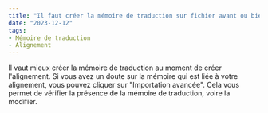```yaml
---
title: "Il faut créer la mémoire de traduction sur fichier avant ou bien au moment de lancer l'alignement ?"
date: "2023-12-12"
tags:
- Mémoire de traduction
- Alignement
---
```


Il vaut mieux créer la mémoire de traduction au moment de créer l'alignement. Si vous avez un doute sur la mémoire qui est liée à votre alignement, vous pouvez cliquer sur "Importation avancée". Cela vous permet de vérifier la présence de la mémoire de traduction, voire la modifier.
